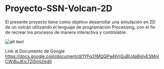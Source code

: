 # Proyecto-SSN-Volcan-2D
El presente proyecto tiene como objetivo desarrollar una simulación en 2D de un volcán utilizando el lenguaje de programación Processing, con el fin de recrear los procesos de manera interactiva y controlable.

![alt text]([http://url/to/img.png](https://www.bgs.ac.uk/wp-content/uploads/2020/04/StructureOfaVolcano_website.jpg))

Link al Documento de Google
https://docs.google.com/document/d/1YFq31MQQPwNVjQuBUdaBglyESMnICWi8uJEic7Zl5mU/edit
